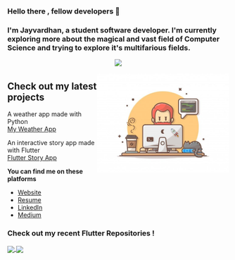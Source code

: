 ### Hello there , fellow developers 👋

<h3>I'm Jayvardhan, a student software developer. I'm currently exploring more about the magical and vast field of Computer Science and trying to explore it's multifarious fields.</h3>

<p align="center"><img src="https://komarev.com/ghpvc/?username=ComputerScientist-01&color=green&label=+Developers+Inspired"/>

<p>
<img align="right" src="https://github.com/vvHacker007/vvHacker007/blob/master/image.jpg" alt="computer" width="300"/>
</p>

## Check out my latest projects
A weather app made with Python <br>
[My Weather App](https://jayvardhan-weather-app.herokuapp.com/)

An interactive story app made with Flutter  <br>
[Flutter Story App](https://appetize.io/app/tc0311ukuehq8b265hv2yrkmqc)


**You can find me on these platforms**  
- [Website](https://jayvardhanrathi.tech)
- [Resume](https://resume.io/r/PlDFDZqAt)
- [LinkedIn](https://www.linkedin.com/in/rathi406/)
- [Medium](https://medium.com/@ourmine)

### Check out my recent Flutter Repositories !

<a href="https://github.com/ComputerScientist-01">
  <img align="center" src="https://github-readme-stats.vercel.app/api/pin/?username=ComputerScientist-01&repo=Flutter-AI-Apps&theme=dark" />
</a>

<a href="https://github.com/ComputerScientist-0">
 <img align="center" src="https://github-readme-stats.vercel.app/api/pin/?username=ComputerScientist-01&repo=Flutter-Projects&theme=dark" />
</a>






